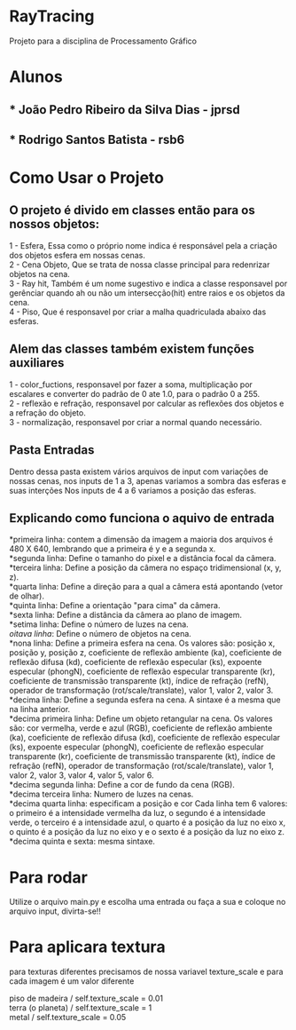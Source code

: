 # RayTracing
Projeto para a disciplina de Processamento Gráfico

# Alunos 
## * João Pedro Ribeiro da Silva Dias - jprsd
## * Rodrigo Santos Batista - rsb6 

# Como Usar o Projeto
## O projeto é divido em classes então para os nossos objetos:
1 - Esfera, Essa como o próprio nome indica é responsável pela a criação dos objetos esfera em nossas cenas.</br>
2 - Cena Objeto, Que se trata de nossa classe principal para redenrizar objetos na cena.</br>
3 - Ray hit, Também é um nome sugestivo e indica a classe responsavel por gerênciar quando ah ou não um intersecção(hit) entre raios e os objetos da cena.</br>
4 - Piso, Que é responsavel por criar a malha quadriculada abaixo das esferas.</br>

## Alem das classes também existem funções auxiliares 
1 - color_fuctions, responsavel por fazer a soma, multiplicação por escalares e converter do padrão de 0 ate 1.0, para o padrão 0 a 255.</br>
2 - reflexão e refração, responsavel por calcular as reflexões dos objetos e a refração do objeto.</br>
3 - normalização, responsavel por criar a normal quando necessário.</br>

## Pasta Entradas
Dentro dessa pasta existem vários arquivos de input com variações de nossas cenas, nos inputs de 1 a 3, apenas variamos a sombra das esferas e suas interções
Nos inputs de 4 a 6 variamos a posição das esferas.

## Explicando como funciona o aquivo de entrada
*primeira linha: contem a dimensão da imagem a maioria dos arquivos é 480 X 640, lembrando que a primeira é y e a segunda x.</br>
*segunda linha: Define o tamanho do pixel e a distância focal da câmera.</br>
*terceira linha: Define a posição da câmera no espaço tridimensional (x, y, z).</br>
*quarta linha: Define a direção para a qual a câmera está apontando (vetor de olhar).</br>
*quinta linha: Define a orientação "para cima" da câmera.</br>
*sexta linha: Define a distância da câmera ao plano de imagem.</br>
*setima linha: Define o número de luzes na cena.</br>
*oitava linha*: Define o número de objetos na cena.</br>
*nona linha: Define a primeira esfera na cena. Os valores são: posição x, posição y, posição z, coeficiente de reflexão ambiente (ka), coeficiente de reflexão difusa (kd), coeficiente de reflexão especular (ks), expoente especular (phongN), coeficiente de reflexão especular transparente (kr), coeficiente de transmissão transparente (kt), índice de refração (refN), operador de transformação (rot/scale/translate), valor 1, valor 2, valor 3.</br>
*decima linha: Define a segunda esfera na cena. A sintaxe é a mesma que na linha anterior.</br>
*decima primeira linha: Define um objeto retangular na cena. Os valores são: cor vermelha, verde e azul (RGB), coeficiente de reflexão ambiente (ka), coeficiente de reflexão difusa (kd), coeficiente de reflexão especular (ks), expoente especular (phongN), coeficiente de reflexão especular transparente (kr), coeficiente de transmissão transparente (kt), índice de refração (refN), operador de transformação (rot/scale/translate), valor 1, valor 2, valor 3, valor 4, valor 5, valor 6.</br>
*decima segunda linha: Define a cor de fundo da cena (RGB).</br>
*decima terceira linha: Numero de luzes na cenas.</br>
*decima quarta linha: especificam a posição e cor Cada linha tem 6 valores: o primeiro é a intensidade vermelha da luz, o segundo é a intensidade verde, o terceiro é a intensidade azul, o quarto é a posição da luz no eixo x, o quinto é a posição da luz no eixo y e o sexto é a posição da luz no eixo z.</br>
*decima quinta e sexta: mesma sintaxe.</br>

# Para rodar
Utilize o arquivo main.py e escolha uma entrada ou faça a sua e coloque no arquivo input, divirta-se!!

# Para aplicara textura
para texturas diferentes precisamos de nossa variavel texture_scale e para cada imagem é um valor diferente

piso de madeira / self.texture_scale = 0.01</br>
terra (o planeta) / self.texture_scale = 1</br>
metal / self.texture_scale = 0.05</br>

